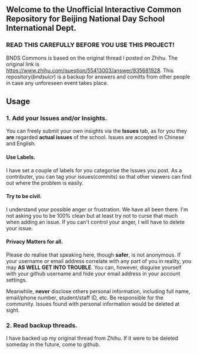 ## Welcome to the **Unofficial** Interactive Common Repository for Beijing National Day School International Dept.
### READ THIS CAREFULLY BEFORE YOU USE THIS PROJECT!

BNDS Commons is based on the original thread I posted on Zhihu.
The original link is https://www.zhihu.com/question/55413003/answer/935681928.
This repository(*bndsuicr*) is a backup for answers and comitts from other people in case any unforeseen event takes place.


## Usage

### 1. Add your Issues and/or Insights.

You can freely submit your own insights via the **Issues** tab, as for you they **are** regarded **actual issues** of the school. Issues are accepted in Chinese and English.

#### Use Labels.

I have set a couple of labels for you categorise the Issues you post. As a contributer, you can tag your issues(commits) so that other viewers can find out where the problem is easily.

#### Try to be civil.

I understand your possible anger or frustration. We have all been there. I'm not asking you to be 100% clean but at least try not to curse that much when adding an issue. If you can't control your anger, I will have to delete your issue.

#### Privacy Matters for all.

Please do realise that speaking here, though **safer**, is not anonymous. If your username or email address correlate with any part of you in reality, you may **AS WELL GET INTO TROUBLE**. You can, however, disguise yourself with your github username and hide your email address in your account settings.

Meanwhile, **never** disclose others personal information, including full name, email/phone number, student/staff ID, etc. Be responsible for the community. Issues found with personal information would be deleted at sight.

### 2. Read backup threads.

I have backed up my original thread from Zhihu. If it were to be deleted someday in the future, come to github.
